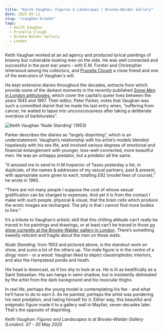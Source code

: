 ```yaml
---
title: "Keith Vaughan: Figures & Landscapes | Brooke-Walder Gallery"
date: 2025-05-11
slug: "/vaughan-brooke"
tags:
  - Keith Vaughan
  - Prunella Clough
  - Brooke-Walder Gallery
  - London
---
```


Keith Vaughan worked at an ad agency and produced lyrical paintings of brawny but vulnerable-looking men on the side. He was well connected and successful in the post war years - with E.M. Forster and Christopher Isherwood among his collectors, and [Prunella Clough](https://artangled.com/tags/prunella-clough/) a close friend and one of the executors of Vaughan's will.

He kept extensive diaries throughout the decades, extracts from which provide some of the darkest moments in the recently-published [_Some Men in London_ anthologies](https://www.penguin.co.uk/books/311741/some-men-in-london-queer-life-1945-1959-by-parker-peter/9780241370605), which cover the capital’s queer lives between the years 1945 and 1967. Their editor, Peter Parker, notes that Vaughan was such a committed diarist that he made his last entry when, “suffering from cancer, he waited to lapse into unconsciousness after taking a deliberate overdose of barbiturates”.

![Keith Vaughan 'Nude Standing' (1953)](/vaughan-brooke-1.jpg)

Parker describes the diaries as “largely dispiriting”, which is an understatement. Vaughan’s relationship with his artist’s models blended hopelessly with his sex life, and involved various degrees of emotional and financial entanglement with younger, less-well-connected, more beautiful men. He was an unhappy predator, but a predator all the same.

“It amused me to send to H.M Inspector of Taxes yesterday a list, in duplicate, of the names & addresses of my sexual partners, past & present, with appropriate sums given to each, totalling £92 (model fees of course),” he wrote in 1965.

“There are not many people I suppose the cost of whose sexual gratification can be charged to expenses. And yet it is from the contact I make with such people, physical & visual, that the brain cells which produce the erotic images are recharged. The pity is that i cannot find more bodies to hire.”

It’s a tribute to Vaughan’s artistic skill that this chilling attitude can’t really be traced in his paintings and drawings, or at least can’t be traced in those [on show currently at the Brooke-Walder gallery in London](https://www.brookewalder.com/events/11/). There’s something sweetly reticent and fragile about the men on these walls.

_Nude Standing,_ from 1953 and pictured above, is the standout work on show, and sums a lot of the others up. The male figure is in the centre of a dingy room - or a wood: Vaughan liked to depict claustrophobic interiors, and also the Hampstead ponds and heath.

His head is downcast, as if too shy to look at us. He is lit as beatifically as a Saint Sebastian. His sex hangs in semi-shadow, but is insistently delineated by the artist from the dark background and his muscular thighs.

In real life, perhaps the young model is contemplating his fee - and what he’ll have to do to earn it. As he painted, perhaps the artist was pondering his next predation, and hating himself for it. Either way, this beautiful and enigmatic figure made it to a gallery wall in Mayfair, seven decades later. That's the opposite of dispiriting.

_Keith Vaughan: Figures and Landscapes is at Brooke-Walder Gallery (London). 07 - 30 May 2025_

